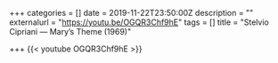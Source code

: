 +++
categories = []
date = 2019-11-22T23:50:00Z
description = ""
externalurl = "https://youtu.be/OGQR3Chf9hE"
tags = []
title = "Stelvio Cipriani — Mary’s Theme (1969)"

+++
{{< youtube OGQR3Chf9hE >}}
